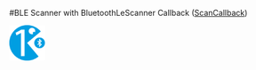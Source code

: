 #BLE Scanner with BluetoothLeScanner Callback ([ScanCallback](https://developer.android.com/reference/android/bluetooth/le/ScanCallback#ScanCallback()))


<img src="./images/lesson01.svg" width="64px" height="64px" />

